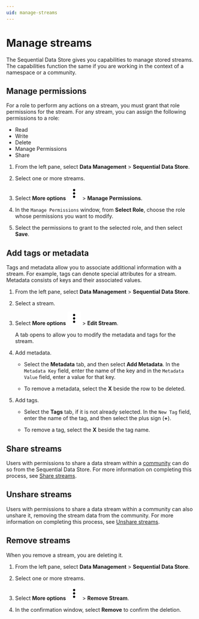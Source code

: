 ```yaml
---
uid: manage-streams
---
```

# Manage streams

The Sequential Data Store gives you capabilities to manage stored streams. The capabilities function the same if you are working in the context of a namespace or a community.

## Manage permissions

For a role to perform any actions on a stream, you must grant that role permissions for the stream. For any stream, you can assign the following permissions to a role:

- Read
- Write
- Delete
- Manage Permissions
- Share

1. From the left pane, select **Data Management** > **Sequential Data Store**.

1. Select one or more streams.

1. Select **More options** ![More options icon](../../../_icons/default/dots-vertical.svg) > **Manage Permissions**.

1. In the `Manage Permissions` window, from **Select Role**, choose the role whose permissions you want to modify.

1. Select the permissions to grant to the selected role, and then select **Save**.

## Add tags or metadata

Tags and metadata allow you to associate additional information with a stream. For example, tags can denote special attributes for a stream. Metadata consists of keys and their associated values.

1. From the left pane, select **Data Management** > **Sequential Data Store**.

1. Select a stream.

1. Select **More options** ![More options icon](../../../_icons/default/dots-vertical.svg) > **Edit Stream**.

   A tab opens to allow you to modify the metadata and tags for the stream.

1. Add metadata.

   - Select the **Metadata** tab, and then select **Add Metadata**. In the `Metadata Key` field, enter the name of the key and in the `Metadata Value` field, enter a value for that key.

   - To remove a metadata, select the **X** beside the row to be deleted.

1. Add tags.

   - Select the **Tags** tab, if it is not already selected. In the `New Tag` field, enter the name of the tag, and then select the plus sign (**+**).
   
   - To remove a tag, select the **X** beside the tag name.

## Share streams

Users with permissions to share a data stream within a [community](xref:communities) can do so from the Sequential Data Store. For more information on completing this process, see [Share streams](xref:community-manage-shared-streams#share-streams).

## Unshare streams

Users with permissions to share a data stream within a community can also unshare it, removing the stream data from the community. For more information on completing this process, see [Unshare streams](xref:community-manage-shared-streams#unshare-streams).

## Remove streams

When you remove a stream, you are deleting it.

1. From the left pane, select **Data Management** > **Sequential Data Store**.

1. Select one or more streams.

1. Select **More options** ![More options icon](../../../_icons/default/dots-vertical.svg) > **Remove Stream**.

1. In the confirmation window, select **Remove** to confirm the deletion.
